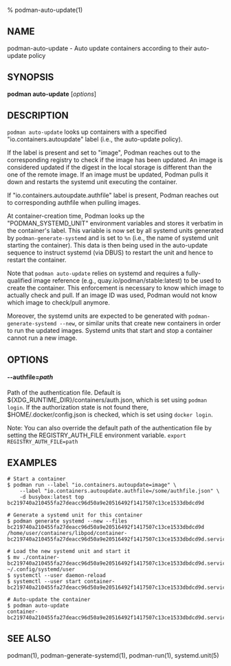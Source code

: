 % podman-auto-update(1)

## NAME
podman-auto-update - Auto update containers according to their auto-update policy

## SYNOPSIS
**podman auto-update** [*options*]

## DESCRIPTION
`podman auto-update` looks up containers with a specified "io.containers.autoupdate" label (i.e., the auto-update policy).

If the label is present and set to "image", Podman reaches out to the corresponding registry to check if the image has been updated.
An image is considered updated if the digest in the local storage is different than the one of the remote image.
If an image must be updated, Podman pulls it down and restarts the systemd unit executing the container.

If "io.containers.autoupdate.authfile" label is present, Podman reaches out to corresponding authfile when pulling images.

At container-creation time, Podman looks up the "PODMAN_SYSTEMD_UNIT" environment variables and stores it verbatim in the container's label.
This variable is now set by all systemd units generated by `podman-generate-systemd` and is set to `%n` (i.e., the name of systemd unit starting the container).
This data is then being used in the auto-update sequence to instruct systemd (via DBUS) to restart the unit and hence to restart the container.

Note that `podman auto-update` relies on systemd and requires a fully-qualified image reference (e.g., quay.io/podman/stable:latest) to be used to create the container.
This enforcement is necessary to know which image to actually check and pull.
If an image ID was used, Podman would not know which image to check/pull anymore.

Moreover, the systemd units are expected to be generated with `podman-generate-systemd --new`, or similar units that create new containers in order to run the updated images.
Systemd units that start and stop a container cannot run a new image.

## OPTIONS

#### **--authfile**=*path*

Path of the authentication file. Default is ${XDG\_RUNTIME\_DIR}/containers/auth.json, which is set using `podman login`.
If the authorization state is not found there, $HOME/.docker/config.json is checked, which is set using `docker login`.

Note: You can also override the default path of the authentication file by setting the REGISTRY\_AUTH\_FILE
environment variable. `export REGISTRY_AUTH_FILE=path`

## EXAMPLES

```
# Start a container
$ podman run --label "io.containers.autoupdate=image" \
    --label "io.containers.autoupdate.authfile=/some/authfile.json" \
    -d busybox:latest top
bc219740a210455fa27deacc96d50a9e20516492f1417507c13ce1533dbdcd9d

# Generate a systemd unit for this container
$ podman generate systemd --new --files bc219740a210455fa27deacc96d50a9e20516492f1417507c13ce1533dbdcd9d
/home/user/containers/libpod/container-bc219740a210455fa27deacc96d50a9e20516492f1417507c13ce1533dbdcd9d.service

# Load the new systemd unit and start it
$ mv ./container-bc219740a210455fa27deacc96d50a9e20516492f1417507c13ce1533dbdcd9d.service ~/.config/systemd/user
$ systemctl --user daemon-reload
$ systemctl --user start container-bc219740a210455fa27deacc96d50a9e20516492f1417507c13ce1533dbdcd9d.service

# Auto-update the container
$ podman auto-update
container-bc219740a210455fa27deacc96d50a9e20516492f1417507c13ce1533dbdcd9d.service
```

## SEE ALSO
podman(1), podman-generate-systemd(1), podman-run(1), systemd.unit(5)
